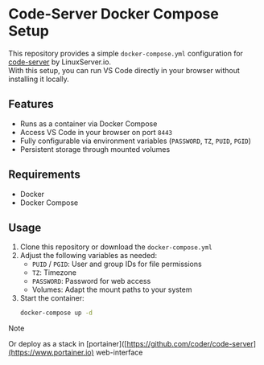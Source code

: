 # Code-Server Docker Compose Setup

This repository provides a simple `docker-compose.yml` configuration for [code-server](https://github.com/coder/code-server) by LinuxServer.io.  
With this setup, you can run VS Code directly in your browser without installing it locally.

## Features
- Runs as a container via Docker Compose
- Access VS Code in your browser on port `8443`
- Fully configurable via environment variables (`PASSWORD`, `TZ`, `PUID`, `PGID`)
- Persistent storage through mounted volumes

## Requirements
- Docker
- Docker Compose

## Usage
1. Clone this repository or download the `docker-compose.yml`
2. Adjust the following variables as needed:
   - `PUID` / `PGID`: User and group IDs for file permissions
   - `TZ`: Timezone
   - `PASSWORD`: Password for web access
   - Volumes: Adapt the mount paths to your system
3. Start the container:
   ```bash
   docker-compose up -d
>[!NOTE]
>Or deploy as a stack in [portainer]([https://github.com/coder/code-server](https://www.portainer.io) web-interface
